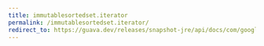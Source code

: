 ```yaml
---
title: immutablesortedset.iterator
permalink: /immutablesortedset.iterator/
redirect_to: https://guava.dev/releases/snapshot-jre/api/docs/com/google/common/collect/ImmutableSortedSet.html#iterator--
---
```

